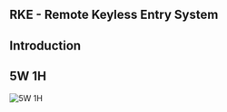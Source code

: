 RKE - Remote Keyless Entry System
-----------------------------------------------------------------------------------------------------------------------------------------------------------------------------------

Introduction
-----------------------------------------------------------------------------------------------------------------------------------------------------------------------------------

5W 1H
-----------------------------------------------------------------------------------------------------------------------------------------------------------------------------------
![5W 1H](https://user-images.githubusercontent.com/98872937/157816966-79f09c7d-0bc4-4d61-8dde-210d7bcc9501.jpg) 
